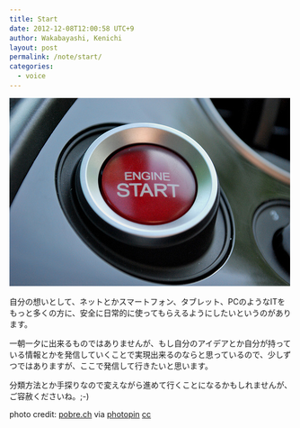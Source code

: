 ```yaml
---
title: Start
date: 2012-12-08T12:00:58 UTC+9
author: Wakabayashi, Kenichi
layout: post
permalink: /note/start/
categories:
  - voice
---
```

![start](/assets/images/2012/12/medium_2601582256.jpg)

自分の想いとして、ネットとかスマートフォン、タブレット、PCのようなITをもっと多くの方に、安全に日常的に使ってもらえるようにしたいというのがあります。

一朝一夕に出来るものではありませんが、もし自分のアイデアとか自分が持っている情報とかを発信していくことで実現出来るのならと思っているので、少しずつではありますが、ここで発信して行きたいと思います。

分類方法とか手探りなので変えながら進めて行くことになるかもしれませんが、ご容赦くださいね。;-)

photo credit: [pobre.ch](http://www.flickr.com/photos/npobre/2601582256/) via [photopin](http://photopin.com) [cc](http://creativecommons.org/licenses/by/2.0/)